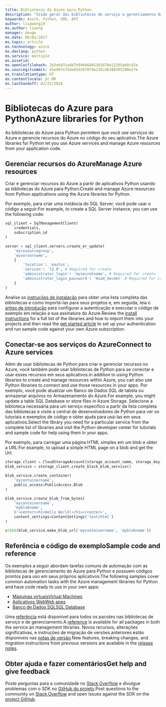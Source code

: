 ```yaml
---
title: Bibliotecas do Azure para Python
description: "Visão geral das bibliotecas de serviço e gerenciamento do Azure para Python"
keywords: Azure, Python, SDK, API
author: lisawong19
ms.author: liwong
manager: douge
ms.date: 06/01/2017
ms.topic: article
ms.technology: azure
ms.devlang: python
ms.service: multiple
ms.assetid: 
ms.openlocfilehash: 2b3e6d31edd7b946664853b3478e22205ab8c92e
ms.sourcegitcommit: 41e90fe75de03d397079a276cdb388305290e27e
ms.translationtype: HT
ms.contentlocale: pt-BR
ms.lasthandoff: 02/23/2018
---
```

# <a name="azure-libraries-for-python"></a><span data-ttu-id="394b2-104">Bibliotecas do Azure para Python</span><span class="sxs-lookup"><span data-stu-id="394b2-104">Azure libraries for Python</span></span>

<span data-ttu-id="394b2-105">As bibliotecas do Azure para Python permitem que você use serviços do Azure e gerencie recursos do Azure no código do seu aplicativo.</span><span class="sxs-lookup"><span data-stu-id="394b2-105">The Azure libraries for Python let you use Azure services and manage Azure resources from your application code.</span></span> 

## <a name="manage-azure-resources"></a><span data-ttu-id="394b2-106">Gerenciar recursos do Azure</span><span class="sxs-lookup"><span data-stu-id="394b2-106">Manage Azure resources</span></span>

<span data-ttu-id="394b2-107">Criar e gerenciar recursos do Azure a partir de aplicativos Python usando as bibliotecas do Azure para Python.</span><span class="sxs-lookup"><span data-stu-id="394b2-107">Create and manage Azure resources from Python applications using the Azure libraries for Python.</span></span>

<span data-ttu-id="394b2-108">Por exemplo, para criar uma instância do SQL Server, você pode usar o código a seguir:</span><span class="sxs-lookup"><span data-stu-id="394b2-108">For example, to create a SQL Server instance, you can use the following code:</span></span>

```python
sql_client = SqlManagementClient(
    credentials,
    subscription_id
)

server = sql_client.servers.create_or_update(
    'myresourcegroup',
    'myservername',
    {
        'location': 'eastus',
        'version': '12.0', # Required for create
        'administrator_login': 'mysecretname', # Required for create
        'administrator_login_password': 'HusH_Sec4et' # Required for create
    }
)
```

<span data-ttu-id="394b2-109">Analise as [instruções de instalação](python-sdk-azure-install.md) para obter uma lista completa das bibliotecas e como importá-las para seus projetos e, em seguida, leia o [artigo de introdução](python-sdk-azure-get-started.yml) para configurar a autenticação e executar o código de exemplo em relação a sua assinatura do Azure.</span><span class="sxs-lookup"><span data-stu-id="394b2-109">Review the [install instructions](python-sdk-azure-install.md) for a full list of the libraries and how to import them into your projects and then read the [get started article](python-sdk-azure-get-started.yml) to set up your authentication and run sample code against your own Azure subscription.</span></span>

## <a name="connect-to-azure-services"></a><span data-ttu-id="394b2-110">Conectar-se aos serviços do Azure</span><span class="sxs-lookup"><span data-stu-id="394b2-110">Connect to Azure services</span></span>

<span data-ttu-id="394b2-111">Além de usar bibliotecas de Python para criar e gerenciar recursos no Azure, você também pode usar bibliotecas de Python para se conectar e usar esses recursos em seus aplicativos.</span><span class="sxs-lookup"><span data-stu-id="394b2-111">In addition to using Python libraries to create and manage resources within Azure, you can also use Python libraries to connect and use those resources in your apps.</span></span> <span data-ttu-id="394b2-112">Por exemplo, você pode atualizar um Banco de Dados SQL de tabela ou armazenar arquivos no Armazenamento do Azure.</span><span class="sxs-lookup"><span data-stu-id="394b2-112">For example, you might update a table SQL Database or store files in Azure Storage.</span></span> <span data-ttu-id="394b2-113">Selecione a biblioteca necessária para um serviço específico a partir da lista completa das bibliotecas e visite a central de desenvolvedores de Python para ver os tutoriais e exemplos de código e obter ajuda para usá-las em seus aplicativos.</span><span class="sxs-lookup"><span data-stu-id="394b2-113">Select the library you need for a particular service from the complete list of libraries and visit the Python developer center for tutorials and sample code for help using them in your apps.</span></span>

<span data-ttu-id="394b2-114">Por exemplo, para carregar uma página HTML simples em um blob e obter a URL:</span><span class="sxs-lookup"><span data-stu-id="394b2-114">For example, to upload a simple HTML page on a blob and get the Url:</span></span>

```python
storage_client = CloudStorageAccount(storage_account_name, storage_key)
blob_service = storage_client.create_block_blob_service()

blob_service.create_container(
    'mycontainername',
    public_access=PublicAccess.Blob
)

blob_service.create_blob_from_bytes(
    'mycontainername',
    'myblobname',
    b'<center><h1>Hello World!</h1></center>',
    content_settings=ContentSettings('text/html')
)

print(blob_service.make_blob_url('mycontainername', 'myblobname'))
```

## <a name="sample-code-and-reference"></a><span data-ttu-id="394b2-115">Referência e código de exemplo</span><span class="sxs-lookup"><span data-stu-id="394b2-115">Sample code and reference</span></span>
<span data-ttu-id="394b2-116">Os exemplos a seguir abordam tarefas comuns de automação com as bibliotecas de gerenciamento do Azure para Python e possuem códigos prontos para uso em seus próprios aplicativos:</span><span class="sxs-lookup"><span data-stu-id="394b2-116">The following samples cover common automation tasks with the Azure management libraries for Python and have code ready to use in your own apps:</span></span>
- [<span data-ttu-id="394b2-117">Máquinas virtuais</span><span class="sxs-lookup"><span data-stu-id="394b2-117">Virtual Machines</span></span>](python-sdk-azure-virtual-machine-samples.md)
- [<span data-ttu-id="394b2-118">Aplicativos Web</span><span class="sxs-lookup"><span data-stu-id="394b2-118">Web apps</span></span>](python-sdk-azure-web-apps-samples.md)
- [<span data-ttu-id="394b2-119">Banco de Dados SQL</span><span class="sxs-lookup"><span data-stu-id="394b2-119">SQL Database</span></span>](python-sdk-azure-sql-database-samples.md)

<span data-ttu-id="394b2-120">Uma [referência](/python/api/overview/azure) está disponível para todos os pacotes nas bibliotecas de serviço e de gerenciamento.</span><span class="sxs-lookup"><span data-stu-id="394b2-120">A [reference](/python/api/overview/azure) is available for all packages in both the service an management libraries.</span></span> <span data-ttu-id="394b2-121">Novos recursos, alterações significativas, e instruções de migração de versões anteriores estão disponíveis nas [notas de versão](python-sdk-azure-release-notes.md).</span><span class="sxs-lookup"><span data-stu-id="394b2-121">New features, breaking changes, and migration instructions from previous versions are available in the [release notes](python-sdk-azure-release-notes.md).</span></span> 

## <a name="get-help-and-give-feedback"></a><span data-ttu-id="394b2-122">Obter ajuda e fazer comentários</span><span class="sxs-lookup"><span data-stu-id="394b2-122">Get help and give feedback</span></span>

<span data-ttu-id="394b2-123">Poste perguntas para a comunidade no [Stack Overflow](http://stackoverflow.com/questions/tagged/azure-sdk-python) e divulgue problemas com o SDK no [GitHub do projeto](https://github.com/Azure/azure-sdk-for-python).</span><span class="sxs-lookup"><span data-stu-id="394b2-123">Post questions to the community on [Stack Overflow](http://stackoverflow.com/questions/tagged/azure-sdk-python) and open issues against the SDK on the [project GitHub](https://github.com/Azure/azure-sdk-for-python).</span></span>

